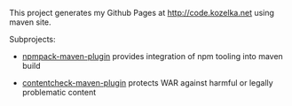 
This project generates my Github Pages at http://code.kozelka.net using maven site.

Subprojects:

   * [npmpack-maven-plugin](https://github.com/pkozelka/npmpack-maven-plugin)
     provides integration of npm tooling into maven build

   * [contentcheck-maven-plugin](https://github.com/pkozelka/contentcheck-maven-plugin)
     protects WAR against harmful or legally problematic content